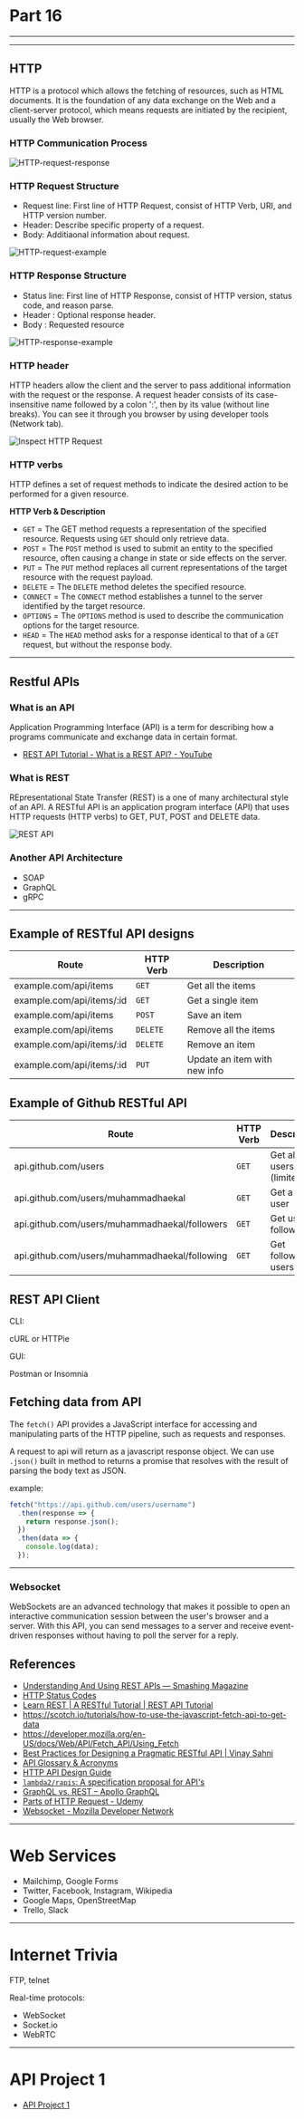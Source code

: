 # Part 16

---

<!-- * ▢ HTTP API & Protocol
  * HTTP/HTTPS
  * HTTP Request and Response
  * TCP/IP, OSI layer, network address
  * SSL/TLS: Let's Encrypt
* ▢ REST APIs
  * `GET`, `POST`, `PUT`, `DELETE`
  * AJAX/Fetch requests
  * REST vs SOAP vs GraphQL vs gRPC
* ▢ Web Services
  * Mailchimp, Google Forms
  * Twitter, Facebook, Instagram, Wikipedia
  * Google Maps, OpenStreetMap
  * Trello, Slack
* ▢ REST API Client
  * cURL or HTTPie
  * Postman or Insomnia
* ▢ Internet Trivia
  * FTP, telnet
  * Real-time protocols: WebSocket, WebRTC, Socket.io -->


---

## HTTP 

HTTP is a protocol which allows the fetching of resources, such as HTML documents. It is the foundation of any data exchange on the Web and a client-server protocol, which means requests are initiated by the recipient, usually the Web browser.

### HTTP Communication Process

![HTTP-request-response](./assets/http-request-response.png)

### HTTP Request Structure

* Request line: First line of HTTP Request, consist of HTTP Verb, URI, and HTTP version number.
* Header: Describe specific property of a request.
* Body: Additiaonal information about request.

![HTTP-request-example](./assets/http-request-example.png)

### HTTP Response Structure

* Status line: First line of HTTP Response, consist of HTTP version, status code, and reason parse.
* Header : Optional response header.
* Body : Requested resource

![HTTP-response-example](./assets/http-response-example.png)

### HTTP header

HTTP headers allow the client and the server to pass additional information with the request or the response. A request header consists of its case-insensitive name followed by a colon ':', then by its value (without line breaks). You can see it through you browser by using developer tools (Network tab).

![Inspect HTTP Request](./assets/inspectHTTPRequests.png)


### HTTP verbs

HTTP defines a set of request methods to indicate the desired action to be performed for a given resource.

**HTTP Verb & Description**

* `GET` = The GET method requests a representation of the specified resource. Requests using `GET` should only retrieve data.
* `POST` = The `POST` method is used to submit an entity to the specified resource, often causing a change in state or side effects on the server.
* `PUT` = The `PUT` method replaces all current representations of the target resource with the request payload.
* `DELETE` = The `DELETE` method deletes the specified resource.
* `CONNECT` = The `CONNECT` method establishes a tunnel to the server identified by the target resource.
* `OPTIONS` = The `OPTIONS` method is used to describe the communication options for the target resource.
* `HEAD` = The `HEAD` method asks for a response identical to that of a `GET` request, but without the response body.

---

## Restful APIs

### What is an API

Application Programming Interface (API) is a term for describing how a programs communicate and exchange data in certain format.

* [REST API Tutorial - What is a REST API? - YouTube](https://www.youtube.com/watch?v=BRdcRFvuqsE&list=PL4cUxeGkcC9jBcybHMTIia56aV21o2cZ8)

### What is REST

REpresentational State Transfer (REST) is a one of many architectural style of an API. A RESTful API is an application program interface (API) that uses HTTP requests (HTTP verbs) to GET, PUT, POST and DELETE data.

![REST API](./assets/restful.png)

### Another API Architecture

* SOAP
* GraphQL
* gRPC


---

## Example of RESTful API designs

| Route                     | HTTP Verb | Description                  |
| ------------------------- | --------- | ---------------------------- |
| example.com/api/items     | `GET`     | Get all the items            |
| example.com/api/items/:id | `GET`     | Get a single item            |
| example.com/api/items     | `POST`    | Save an item                 |
| example.com/api/items     | `DELETE`  | Remove all the items         |
| example.com/api/items/:id | `DELETE`  | Remove an item               |
| example.com/api/items/:id | `PUT`     | Update an item with new info |

## Example of Github RESTful API

| Route                                         | HTTP Verb | Description             |
| --------------------------------------------- | --------- | ----------------------- |
| api.github.com/users                          | `GET`     | Get all users (limited) |
| api.github.com/users/muhammadhaekal           | `GET`     | Get a single user       |
| api.github.com/users/muhammadhaekal/followers | `GET`     | Get user followers      |
| api.github.com/users/muhammadhaekal/following | `GET`     | Get following users     |

## REST API Client

CLI:

cURL or HTTPie

GUI:

Postman or Insomnia

## Fetching data from API

The `fetch()` API provides a JavaScript interface for accessing and manipulating parts of the HTTP pipeline, such as requests and responses.

A request to api will return as a javascript response object. We can use `.json()` built in method to returns a promise that resolves with the result of parsing the body text as JSON.

example:

```js
fetch("https://api.github.com/users/username")
  .then(response => {
    return response.json();
  })
  .then(data => {
    console.log(data);
  });
```

---

### Websocket

WebSockets are an advanced technology that makes it possible to open an interactive communication session between the user's browser and a server. With this API, you can send messages to a server and receive event-driven responses without having to poll the server for a reply.

## References

* [Understanding And Using REST APIs — Smashing Magazine](https://www.smashingmagazine.com/2018/01/understanding-using-rest-api)
* [HTTP Status Codes](https://httpstatuses.com)
* [Learn REST | A RESTful Tutorial | REST API Tutorial](http://www.restapitutorial.com)
* https://scotch.io/tutorials/how-to-use-the-javascript-fetch-api-to-get-data
* https://developer.mozilla.org/en-US/docs/Web/API/Fetch_API/Using_Fetch
* [Best Practices for Designing a Pragmatic RESTful API | Vinay Sahni](https://www.vinaysahni.com/best-practices-for-a-pragmatic-restful-api)
* [API Glossary & Acronyms](http://apiglossary.com)
* [HTTP API Design Guide](https://geemus.gitbooks.io/http-api-design/content/en)
* [`lambda2/rapis`: A specification proposal for API's](https://github.com/lambda2/rapis)
* [GraphQL vs. REST – Apollo GraphQL](https://dev-blog.apollodata.com/graphql-vs-rest-5d425123e34b)
* [Parts of HTTP Request - Udemy](https://www.youtube.com/watch?v=pHFWGN-upGM)
* [Websocket - Mozilla Developer Network](https://developer.mozilla.org/en-US/docs/Web/API/WebSockets_API)

---

# Web Services

* Mailchimp, Google Forms
* Twitter, Facebook, Instagram, Wikipedia
* Google Maps, OpenStreetMap
* Trello, Slack

---

# Internet Trivia

FTP, telnet

Real-time protocols:

* WebSocket
* Socket.io
* WebRTC

---

# API Project 1

* [API Project 1](../../modules/api-project-1/README.md)
